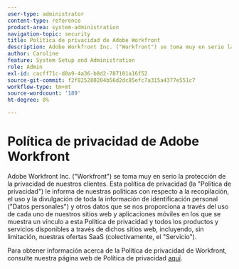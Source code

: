 ```yaml
---
user-type: administrator
content-type: reference
product-area: system-administration
navigation-topic: security
title: Política de privacidad de Adobe Workfront
description: Adobe Workfront Inc. ("Workfront") se toma muy en serio la protección de la privacidad de nuestros clientes. Esta política de privacidad (la "Política de privacidad") le informa de nuestras políticas con respecto a la recopilación, el uso y la divulgación de toda la información de identificación personal ("Datos personales") y otros datos que se nos proporciona a través del uso de cada uno de nuestros sitios web y aplicaciones móviles en los que se muestra un vínculo a esta Política de privacidad y todos los productos y servicios disponibles a través de dichos sitios web, incluyendo, sin limitación, nuestras ofertas SaaS (colectivamente, el "Servicio").
author: Caroline
feature: System Setup and Administration
role: Admin
exl-id: cacff71c-d0a9-4a36-b8d2-787101a16f52
source-git-commit: f2f825280204b56d2dc85efc7a315a4377e551c7
workflow-type: tm+mt
source-wordcount: '189'
ht-degree: 0%

---
```


# Política de privacidad de Adobe Workfront

Adobe Workfront Inc. (&quot;Workfront&quot;) se toma muy en serio la protección de la privacidad de nuestros clientes. Esta política de privacidad (la &quot;Política de privacidad&quot;) le informa de nuestras políticas con respecto a la recopilación, el uso y la divulgación de toda la información de identificación personal (&quot;Datos personales&quot;) y otros datos que se nos proporciona a través del uso de cada uno de nuestros sitios web y aplicaciones móviles en los que se muestra un vínculo a esta Política de privacidad y todos los productos y servicios disponibles a través de dichos sitios web, incluyendo, sin limitación, nuestras ofertas SaaS (colectivamente, el &quot;Servicio&quot;).

Para obtener información acerca de la Política de privacidad de Workfront, consulte nuestra página web de Política de privacidad [aquí](https://www.workfront.com/privacy-notice).
